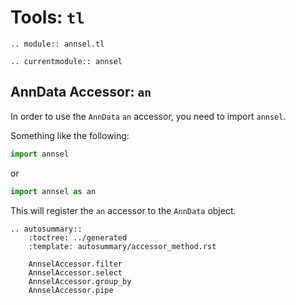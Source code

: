 # Tools: `tl`

```{eval-rst}
.. module:: annsel.tl
```

```{eval-rst}
.. currentmodule:: annsel
```

## AnnData Accessor: `an`

In order to use the `AnnData` `an` accessor, you need to import `annsel`.

Something like the following:

```python
import annsel
```

or

```python
import annsel as an
```

This will register the `an` accessor to the `AnnData` object.

```{eval-rst}
.. autosummary::
    :toctree: ../generated
    :template: autosummary/accessor_method.rst

    AnnselAccessor.filter
    AnnselAccessor.select
    AnnselAccessor.group_by
    AnnselAccessor.pipe
```
